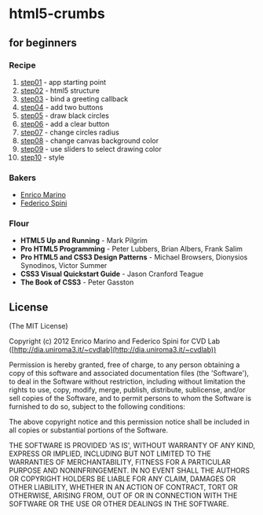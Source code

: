 # html5-crumbs

## for beginners

### Recipe

1. [step01](https://github.com/cvd-lab/html5-crumbs/blob/master/step01) - app starting point
2. [step02](https://github.com/cvd-lab/html5-crumbs/blob/master/step02) - html5 structure
3. [step03](https://github.com/cvd-lab/html5-crumbs/blob/master/step03) - bind a greeting callback
4. [step04](https://github.com/cvd-lab/html5-crumbs/blob/master/step04) - add two buttons
5. [step05](https://github.com/cvd-lab/html5-crumbs/blob/master/step05) - draw black circles
7. [step06](https://github.com/cvd-lab/html5-crumbs/blob/master/step06) - add a clear button
6. [step07](https://github.com/cvd-lab/html5-crumbs/blob/master/step07) - change circles radius
8. [step08](https://github.com/cvd-lab/html5-crumbs/blob/master/step08) - change canvas background color
9. [step09](https://github.com/cvd-lab/html5-crumbs/blob/master/step09) - use sliders to select drawing color
10. [step10](https://github.com/cvd-lab/html5-crumbs/blob/master/step10) - style

### Bakers

- [Enrico Marino](http://onirame.no.de)
- [Federico Spini](http://spini.no.de)

### Flour
- **HTML5 Up and Running** - Mark Pilgrim
- **Pro HTML5 Programming** - Peter Lubbers, Brian Albers, Frank Salim
- **Pro HTML5 and CSS3 Design Patterns** - Michael Browsers, Dionysios Synodinos, Victor Summer
- **CSS3 Visual Quickstart Guide** - Jason Cranford Teague
- **The Book of CSS3** - Peter Gasston

## License

(The MIT License)

Copyright (c) 2012 Enrico Marino and Federico Spini for CVD Lab ([http://dia.uniroma3.it/~cvdlab](http://dia.uniroma3.it/~cvdlab))

Permission is hereby granted, free of charge, to any person obtaining
a copy of this software and associated documentation files (the
'Software'), to deal in the Software without restriction, including
without limitation the rights to use, copy, modify, merge, publish,
distribute, sublicense, and/or sell copies of the Software, and to
permit persons to whom the Software is furnished to do so, subject to
the following conditions:

The above copyright notice and this permission notice shall be
included in all copies or substantial portions of the Software.

THE SOFTWARE IS PROVIDED 'AS IS', WITHOUT WARRANTY OF ANY KIND,
EXPRESS OR IMPLIED, INCLUDING BUT NOT LIMITED TO THE WARRANTIES OF
MERCHANTABILITY, FITNESS FOR A PARTICULAR PURPOSE AND NONINFRINGEMENT.
IN NO EVENT SHALL THE AUTHORS OR COPYRIGHT HOLDERS BE LIABLE FOR ANY
CLAIM, DAMAGES OR OTHER LIABILITY, WHETHER IN AN ACTION OF CONTRACT,
TORT OR OTHERWISE, ARISING FROM, OUT OF OR IN CONNECTION WITH THE
SOFTWARE OR THE USE OR OTHER DEALINGS IN THE SOFTWARE.